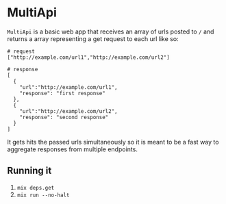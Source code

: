 # MultiApi

`MultiApi` is a basic web app that receives an array of urls posted to `/` and
returns a array representing a get request to each url like so:

```
# request
["http://example.com/url1","http://example.com/url2"]

# response
[
  {
    "url":"http://example.com/url1",
    "response": "first response"
  },
  {
    "url":"http://example.com/url2",
    "response": "second response"
  }
]
```

It gets hits the passed urls simultaneously so it is meant to be a fast way to
aggregate responses from multiple endpoints.

## Running it

1. `mix deps.get`
2. `mix run --no-halt`

